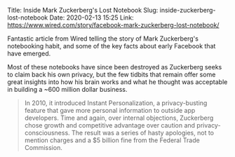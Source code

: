 Title: Inside Mark Zuckerberg's Lost Notebook
Slug: inside-zuckerberg-lost-notebook
Date: 2020-02-13 15:25
Link: https://www.wired.com/story/facebook-mark-zuckerberg-lost-notebook/

Fantastic article from Wired telling the story of Mark Zuckerberg's notebooking habit, and some of the key facts about early Facebook that have emerged.

Most of these notebooks have since been destroyed as Zuckerberg seeks to claim back his own privacy, but the few tidbits that remain offer some great insights into how his brain works and what he thought was acceptable in building a ~600 million dollar business.

> In 2010, it introduced Instant Personalization, a privacy-busting feature that gave more personal information to outside app developers. Time and again, over internal objections, Zuckerberg chose growth and competitive advantage over caution and privacy-consciousness. The result was a series of hasty apologies, not to mention charges and a $5 billion fine from the Federal Trade Commission.
